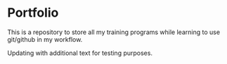 # Portfolio
This is a repository to store all my training programs while learning to use git/github in my workflow.

Updating with additional text for testing purposes.